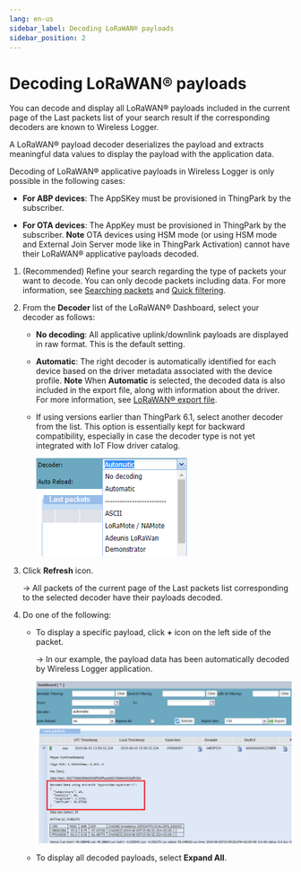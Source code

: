 ```yaml
---
lang: en-us
sidebar_label: Decoding LoRaWAN® payloads
sidebar_position: 2
---
```


# Decoding LoRaWAN® payloads

You can decode and display all LoRaWAN® payloads included in the current
page of the Last packets list of your
search result if the corresponding decoders are known to Wireless
Logger.

A LoRaWAN® payload decoder deserializes the payload and extracts
meaningful data values to display the payload with the application data.

Decoding of LoRaWAN® applicative payloads in Wireless Logger is only
possible in the following cases:

- **For ABP devices**: The AppSKey must be provisioned in ThingPark by
  the subscriber.

- **For OTA devices**: The AppKey must be provisioned in ThingPark by
  the subscriber. **Note** OTA devices using HSM mode (or using HSM mode
  and External Join Server mode like in ThingPark Activation) cannot
  have their LoRaWAN® applicative payloads decoded.

1.  (Recommended) Refine your search regarding the type of packets your
    want to decode. You can only decode packets including data. For more
    information, see [Searching packets](../filtering/search-packets)
    and [Quick filtering](../filtering/quick-filtering).

2.  From the **Decoder** list of the LoRaWAN® Dashboard, select your decoder as follows:

    - **No decoding**: All applicative uplink/downlink payloads are
      displayed in raw format. This is the default setting.

    - **Automatic**: The right decoder is automatically identified for
      each device based on the driver metadata associated with the
      device profile. **Note** When **Automatic** is selected, the
      decoded data is also included in the export file, along with
      information about the driver. For more information, see [LoRaWAN®       export file](../lorawan-traffic/lorawan-export-file).

    - If using versions earlier than ThingPark 6.1, select another
      decoder from the list. This option is essentially kept for
      backward compatibility, especially in case the decoder type is not
      yet integrated with IoT Flow driver catalog.

      ![](./_images/payload-decoder.png)

3.  Click **Refresh** icon.

    -\> All packets of the current page of the Last packets list corresponding to the
    selected decoder have their payloads decoded.

4.  Do one of the following:

    - To display a specific payload, click **+** icon
      on the left side
      of the packet.

      -\> In our example, the payload data has been automatically
      decoded by Wireless Logger application.
      
      ![](./_images/payload-decoder-1.png)

    - To display all decoded payloads, select **Expand All**.
